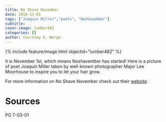 ```yaml
---
title: No Shave November
date: 2018-11-01
tags: ["Joaquin Miller","poets", "Noshavember"]
subtitle: 
cover-image: lumber482
categories: []
author: Courtney E. Berge
---
```


{% include feature/image.html objectid="lumber482" %}

It is November 1st, which means Noshavember has started! Here is a picture of poet Joaquin Miller taken by well-known photographer Major Lee Moorhouse to inspire you to let your hair grow.

For more information on No Shave November check out their [website](https://no-shave.org/).

# Sources

PG 7-03-01